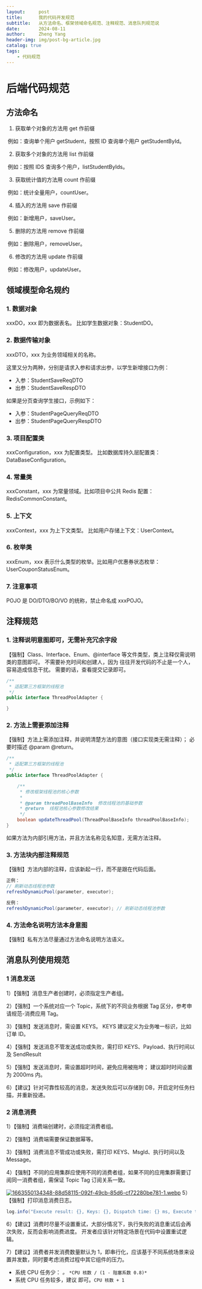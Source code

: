 ```yaml
---
layout:     post
title:      我的代码开发规范
subtitle:   从方法命名、框架领域命名规范、注释规范、消息队列规范说
date:       2024-08-11
author:     Zheng Yang
header-img: img/post-bg-article.jpg
catalog: true
tags:
    - 代码规范
---
```

# 后端代码规范

## 方法命名

1. 获取单个对象的方法用 get 作前缀

​       例如：查询单个用户 getStudent，按照 ID 查询单个用户 getStudentById。

2. 获取多个对象的方法用 list 作前缀

​       例如：按照 IDS 查询多个用户，listStudentByIds。

3. 获取统计值的方法用 count 作前缀

​       例如：统计全量用户，countUser。

4. 插入的方法用 save 作前缀  

​       例如：新增用户，saveUser。

5. 删除的方法用 remove 作前缀

​       例如：删除用户，removeUser。

6. 修改的方法用 update 作前缀

​       例如：修改用户，updateUser。

## 领域模型命名规约

### 1. 数据对象

xxxDO，xxx 即为数据表名。 比如学生数据对象：StudentDO。

### 2. 数据传输对象

xxxDTO，xxx 为业务领域相关的名称。

这里又分为两种，分别是请求入参和请求出参，以学生新增接口为例：

- 入参：StudentSaveReqDTO
- 出参：StudentSaveRespDTO

如果是分页查询学生接口，示例如下：

- 入参：StudentPageQueryReqDTO
- 出参：StudentPageQueryRespDTO

### 3. 项目配置类

xxxConfiguration，xxx 为配置类型。 比如数据库持久层配置类：DataBaseConfiguration。

### 4. 常量类

xxxConstant，xxx 为常量领域。比如项目中公共 Redis 配置：RedisCommonConstant。

### 5. 上下文

xxxContext，xxx 为上下文类型。 比如用户存储上下文：UserContext。

### 6. 枚举类

xxxEnum，xxx 表示什么类型的枚举。比如用户优惠券状态枚举：UserCouponStatusEnum。

### 7. 注意事项

POJO 是 DO/DTO/BO/VO 的统称，禁止命名成 xxxPOJO。

## 注释规范

### 1. 注释说明意图即可，无需补充冗余字段

【强制】Class、Interface、Enum、@interface 等文件类型，类上注释仅需说明类的意图即可。 不需要补充时间和创建人，因为 往往开发代码的不止是一个人，容易造成信息干扰。 需要的话，查看提交记录即可。

```java
/**
 * 适配第三方框架的线程池
 */
public interface ThreadPoolAdapter {

}
```

### 2. 方法上需要添加注释

【强制】方法上需添加注释，并说明清楚方法的意图（接口实现类无需注释）； 必要时描述 @param @return。

```java
/**
 * 适配第三方框架的线程池
 */
public interface ThreadPoolAdapter {

    /**
     * 修改框架线程池的核心参数
     *
     * @param threadPoolBaseInfo  修改线程池的基础参数
     * @return  线程池核心参数修改结果
     */
    boolean updateThreadPool(ThreadPoolBaseInfo threadPoolBaseInfo);
}
```

如果方法为内部引用方法，并且方法名称见名知意，无需方法注释。

### 3. 方法块内部注释规范

【强制】方法内部的注释，应该新起一行，而不是跟在代码后面。

```java
正例：
// 刷新动态线程池参数
refreshDynamicPool(parameter, executor);

反例：
refreshDynamicPool(parameter, executor); // 刷新动态线程池参数
```

### 4. 方法命名说明方法本身意图

【强制】私有方法尽量通过方法命名说明方法语义。

## 消息队列使用规范

### 1 消息发送

1）【强制】消息生产者创建时，必须指定生产者组。

2）【强制】一个系统对应一个 Topic，系统下的不同业务根据 Tag 区分，参考申请规范-消费应用 Tag。

3）【强制】发送消息时，需设置 KEYS。 KEYS 建议定义为业务唯一标识，比如订单 ID。

4）【强制】发送消息不管发送成功或失败，需打印 KEYS、Payload、执行时间以及 SendResult

5）【强制】发送消息时，需设置超时时间，避免应用被拖垮； 建议超时时间设置为 2000ms 内。

6）【建议】针对可靠性较高的消息，发送失败后可以存储到 DB，开启定时任务扫描，并重新投递。

### 2 消息消费

1）【强制】消费端创建时，必须指定消费者组。

2）【强制】消费端需要保证数据幂等。

3）【强制】消费消息不管成功或失败，需打印 KEYS、MsgId、执行时间以及 Message。

4）【强制】不同的应用集群应使用不同的消费者组，如果不同的应用集群需要订阅同一消费者组，需保证 Topic Tag 订阅关系一致。

[![1663550134348-88d58115-092f-49cb-85d6-cf72280be781-1.webp](https://i.postimg.cc/vH8bKdxd/1663550134348-88d58115-092f-49cb-85d6-cf72280be781-1.webp)](https://postimg.cc/Z0QG92Lf)
5）【强制】打印消息消费日志。

```java
log.info("Execute result: {}, Keys: {}, Dispatch time: {} ms, Execute time: {} ms, Message: {}", ...);
```

6）【建议】消费时尽量不设置重试，大部分情况下，执行失败的消息重试后会再次失败，反而会影响消费进度。 开发者应该针对特定场景在代码中设置重试逻辑。

7）【建议】消费者并发消费数量默认为 1，即串行化，应该基于不同系统场景来设置并发数，同时要考虑消费过程中其它组件的压力。

- 系统 CPU 任务少：  *。* `*CPU 核数 / (1 - 阻塞系数 0.8)*`
- 系统 CPU 任务较多，建议  即可。`CPU 核数 + 1`
